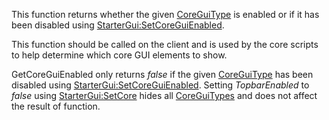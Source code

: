 This function returns whether the given [CoreGuiType](https://developer.roblox.com/en-us/api-reference/enum/CoreGuiType) is enabled or if it has been disabled using [StarterGui:SetCoreGuiEnabled](https://developer.roblox.com/en-us/api-reference/function/StarterGui/SetCoreGuiEnabled).

This function should be called on the client and is used by the core scripts to help determine which core GUI elements to show.

GetCoreGuiEnabled only returns _false_ if the given [CoreGuiType](https://developer.roblox.com/en-us/api-reference/enum/CoreGuiType) has been disabled using [StarterGui:SetCoreGuiEnabled](https://developer.roblox.com/en-us/api-reference/function/StarterGui/SetCoreGuiEnabled). Setting _TopbarEnabled_ to _false_ using [StarterGui:SetCore](https://developer.roblox.com/en-us/api-reference/function/StarterGui/SetCore) hides all [CoreGuiTypes](https://developer.roblox.com/en-us/api-reference/enum/CoreGuiType) and does not affect the result of function.